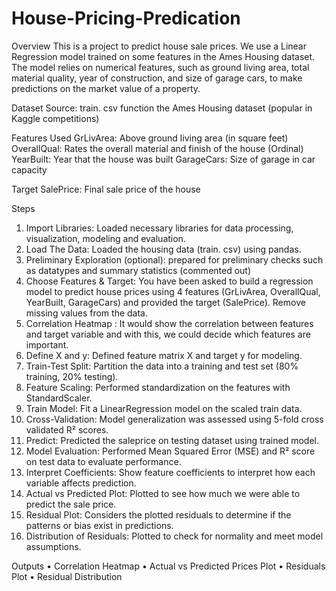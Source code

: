 # House-Pricing-Predication

Overview 
This is a project to predict house sale prices. We use a Linear Regression model 
trained on some features in the Ames Housing dataset. The model relies on 
numerical features, such as ground living area, total material quality, year of 
construction, and size of garage cars, to make predictions on the market value of 
a property.

Dataset 
Source: train. csv function the Ames Housing dataset (popular in Kaggle 
competitions) 

Features Used 
GrLivArea:  Above ground living area (in square feet) 
OverallQual:  Rates the overall material and finish of the house (Ordinal) 
YearBuilt:  Year that the house was built 
GarageCars:  Size of garage in car capacity 

Target 
SalePrice:  Final sale price of the house

Steps 
1. Import Libraries:  Loaded necessary libraries for data processing, 
visualization, modeling and evaluation. 
2. Load The Data:  Loaded the housing data (train. csv) using pandas. 
3. Preliminary Exploration (optional):  prepared for preliminary checks 
such as datatypes and summary statistics (commented out) 
4. Choose Features & Target:  You have been asked to build a regression 
model to predict house prices using 4 features (GrLivArea, OverallQual, 
YearBuilt, GarageCars) and provided the target (SalePrice). Remove 
missing values from the data. 
5. Correlation Heatmap :  It would show the correlation between features 
and target variable and with this, we could decide which features are 
important. 
6. Define X and y:  Defined feature matrix X and target y for modeling. 
7. Train-Test Split:  Partition the data into a training and test set (80% 
training, 20% testing). 
8. Feature Scaling: Performed standardization on the features with 
StandardScaler. 
9. Train Model:  Fit a LinearRegression model on the scaled train data. 
10. Cross-Validation: Model generalization was assessed using 5-fold cross
validated R² scores. 
11. Predict:  Predicted the saleprice on testing dataset using trained model. 
12. Model Evaluation:  Performed Mean Squared Error (MSE) and R² score 
on test data to evaluate performance. 
13. Interpret Coefficients:  Show feature coefficients to interpret how each 
variable affects prediction. 
14. Actual vs Predicted Plot:  Plotted to see how much we were able to 
predict the sale price. 
15. Residual Plot: Considers the plotted residuals to determine if the patterns 
or bias exist in predictions. 
16. Distribution of Residuals: Plotted to check for normality and meet model 
assumptions.

Outputs 
• Correlation Heatmap 
• Actual vs Predicted Prices Plot 
• Residuals Plot 
• Residual Distribution
